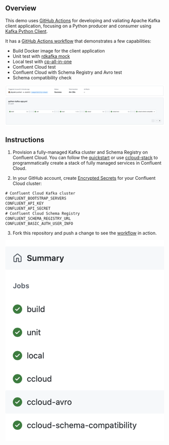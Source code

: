 ## Overview

This demo uses [GitHub Actions](https://docs.github.com/en/actions) for developing and valiating Apache Kafka client application, focusing on a Python producer and consumer using [Kafka Python Client](https://docs.confluent.io/kafka-clients/python/current/overview.html).

It has a [GitHub Actions workflow](.github/workflows/python-kafka-app.yml) that demonstrates a few capabilities:

- Build Docker image for the client application
- Unit test with [rdkafka mock](https://github.com/edenhill/librdkafka/blob/master/src/rdkafka_mock.h)
- Local test with [cp-all-in-one](https://docs.confluent.io/platform/current/tutorials/build-your-own-demos.html#cp-all-in-one)
- Confluent Cloud test
- Confluent Cloud with Schema Registry and Avro test
- Schema compatibility check

![image](images/jobs-graphic.png)

## Instructions

1. Provision a fully-managed Kafka cluster and Schema Registry on Confluent Cloud. You can follow the [quickstart](https://developer.confluent.io/quickstart/kafka-on-confluent-cloud/) or use [ccloud-stack](https://docs.confluent.io/platform/current/tutorials/examples/ccloud/docs/ccloud-stack.html) to programmatically create a stack of fully managed services in Confluent Cloud.

2. In your GitHub account, create [Encrypted Secrets](https://docs.github.com/en/actions/security-guides/encrypted-secrets) for your Confluent Cloud cluster:

```shell
# Confluent Cloud Kafka cluster
CONFLUENT_BOOTSTRAP_SERVERS
CONFLUENT_API_KEY
CONFLUENT_API_SECRET
# Confluent Cloud Schema Registry
CONFLUENT_SCHEMA_REGISTRY_URL
CONFLUENT_BASIC_AUTH_USER_INFO
```

3. Fork this repository and push a change to see the [workflow](.github/workflows/python-kafka-app.yml) in action.

![image](images/jobs-text.png)
